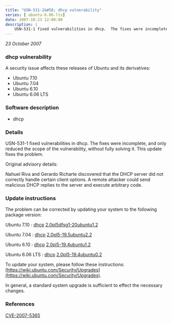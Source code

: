 ```yaml
---
title: "USN-531-2&#58; dhcp vulnerability"
series: [ ubuntu-6.06-lts]
date: 2007-10-23 12:00:00
description: |
    USN-531-1 fixed vulnerabilities in dhcp.  The fixes were incomplete, and only reduced the scope of the vulnerability, without fully solving it. This update fixes the problem.
--- 
```

 
 

*23 October 2007*

### dhcp vulnerability

A security issue affects these releases of Ubuntu and its derivatives:

* Ubuntu 7.10
* Ubuntu 7.04
* Ubuntu 6.10
* Ubuntu 6.06 LTS

### Software description

* dhcp 

### Details

USN-531-1 fixed vulnerabilities in dhcp. The fixes were incomplete, and only reduced the scope of the vulnerability, without fully solving it. This update fixes the problem.

Original advisory details:

 Nahuel Riva and Gerardo Richarte discovered that the DHCP server did not correctly handle certain client options. A remote attacker could send malicious DHCP replies to the server and execute arbitrary code. 

### Update instructions

The problem can be corrected by updating your system to the following package version:

Ubuntu 7.10
 : [dhcp](https://launchpad.net/ubuntu/+source/dhcp) <span> [2.0pl5dfsg1-20ubuntu1.2](https://launchpad.net/ubuntu/+source/dhcp/2.0pl5dfsg1-20ubuntu1.2) </span> 

Ubuntu 7.04
 : [dhcp](https://launchpad.net/ubuntu/+source/dhcp) <span> [2.0pl5-19.5ubuntu2.2](https://launchpad.net/ubuntu/+source/dhcp/2.0pl5-19.5ubuntu2.2) </span> 

Ubuntu 6.10
 : [dhcp](https://launchpad.net/ubuntu/+source/dhcp) <span> [2.0pl5-19.4ubuntu1.2](https://launchpad.net/ubuntu/+source/dhcp/2.0pl5-19.4ubuntu1.2) </span> 

Ubuntu 6.06 LTS
 : [dhcp](https://launchpad.net/ubuntu/+source/dhcp) <span> [2.0pl5-19.4ubuntu0.2](https://launchpad.net/ubuntu/+source/dhcp/2.0pl5-19.4ubuntu0.2) </span> 

To update your system, please follow these instructions: [https://wiki.ubuntu.com/Security/Upgrades](https://wiki.ubuntu.com/Security/Upgrades).

In general, a standard system upgrade is sufficient to effect the necessary changes. 

### References

 
 [CVE-2007-5365](http://people.ubuntu.com/~ubuntu-security/cve/CVE-2007-5365)
 

